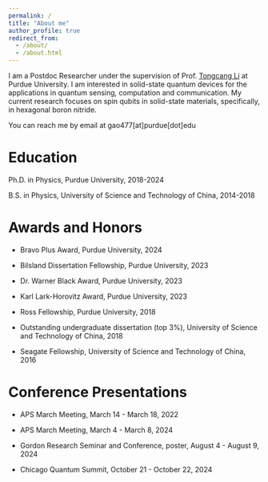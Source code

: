 ```yaml
---
permalink: /
title: "About me"
author_profile: true
redirect_from: 
  - /about/
  - /about.html
---
```


<!-- Google tag (gtag.js) -->
<script async src="https://www.googletagmanager.com/gtag/js?id=G-DE6WMXD2L1"></script>
<script>
  window.dataLayer = window.dataLayer || [];
  function gtag(){dataLayer.push(arguments);}
  gtag('js', new Date());

  gtag('config', 'G-DE6WMXD2L1');
</script>


I am a Postdoc Researcher under the supervision of Prof. [Tongcang Li](https://sites.google.com/site/litongcang/) at Purdue University. I am interested in solid-state quantum devices for the applications in quantum sensing, computation and communication. My current research focuses on spin qubits in solid-state materials, specifically, in hexagonal boron nitride. 

You can reach me by email at gao477[at]purdue[dot]edu



Education
======
Ph.D. in Physics, Purdue University, 2018-2024

B.S. in Physics, University of Science and Technology of China, 2014-2018

Awards and Honors
======
* Bravo Plus Award, Purdue University, 2024

* Bilsland Dissertation Fellowship, Purdue University, 2023

* Dr. Warner Black Award, Purdue University, 2023

* Karl Lark-Horovitz Award, Purdue University, 2023

* Ross Fellowship, Purdue University, 2018

* Outstanding undergraduate dissertation (top 3%), University of Science and Technology of China, 2018

* Seagate Fellowship, University of Science and Technology of China, 2016

Conference Presentations
======
* APS March Meeting, March 14 - March 18, 2022

* APS March Meeting, March 4 - March 8, 2024

* Gordon Research Seminar and Conference, poster, August 4 - August 9, 2024

* Chicago Quantum Summit,  October 21 - October 22, 2024